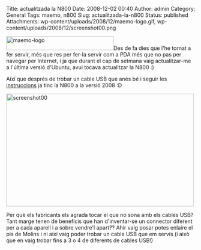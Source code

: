 Title: actualitzada la N800
Date: 2008-12-02 00:40
Author: admin
Category: General
Tags: maemo, n800
Slug: actualitzada-la-n800
Status: published
Attachments: wp-content/uploads/2008/12/maemo-logo.gif, wp-content/uploads/2008/12/screenshot00.png

<img src="{static}wp-content/uploads/2008/12/maemo-logo.gif" title="maemo-logo" class="alignright size-full wp-image-449" width="286" height="37" />Des de fa dies que l'he tornat a fer servir, més que res per fer-la servir com a PDA més que no pas per navegar per Internet, i ja que durant el cap de setmana vaig actualitzar-me a l'última versió d'Ubuntu, avui tocava actualitzar la N800 :)

Així que després de trobar un cable USB que anés bé i seguir les [instruccions](http://wiki.maemo.org/Updating_the_tablet_firmware "Wiki de maemo.org on detallen com actualitzar la N800") ja tinc la N800 a la versió 2008 :D

[<img src="{static}wp-content/uploads/2008/12/screenshot00.png" title="screenshot00" class="size-full wp-image-452 aligncenter" width="500" height="300" />]({static}wp-content/uploads/2008/12/screenshot00.png)

Per què els fabricants els agrada tocar el que no sona amb els cables USB? Tant marge tenen de beneficis que han d'inventar-se un connector diferent per a cada aparell i a sobre vendre'l apart?? Ahir vaig posar potes enlaire el pis de Molins i ni així vaig poder trobar un cable USB que em servís (i això que en vaig trobar fins a 3 o 4 de diferents de cables USB!)
